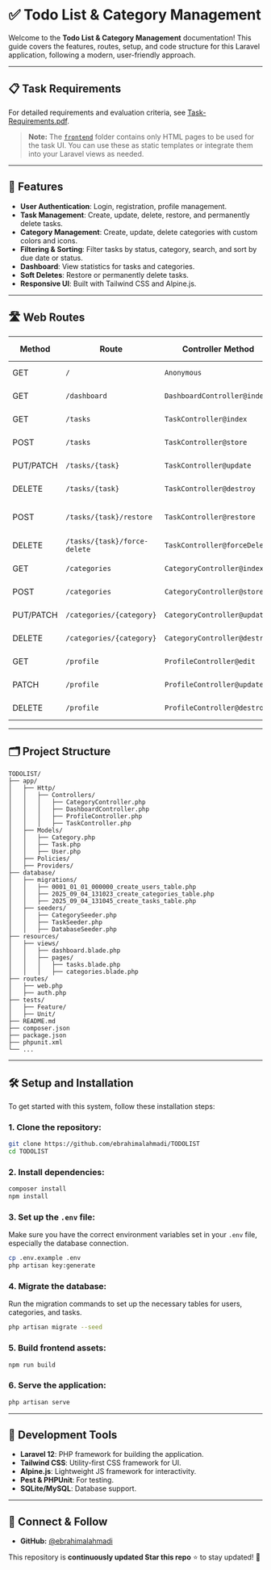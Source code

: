 # ✅ Todo List & Category Management

Welcome to the **Todo List & Category Management** documentation! This guide covers the features, routes, setup, and code structure for this Laravel application, following a modern, user-friendly approach.

---

## 📋 Task Requirements

For detailed requirements and evaluation criteria, see [Task-Requirements.pdf](./Task-Requirements.pdf).


> **Note:** The [`frontend`](./frontend) folder contains only HTML pages to be used for the task UI. You can use these as static templates or integrate them into your Laravel views as needed.

---

## 🧩 Features

-   **User Authentication**: Login, registration, profile management.
-   **Task Management**: Create, update, delete, restore, and permanently delete tasks.
-   **Category Management**: Create, update, delete categories with custom colors and icons.
-   **Filtering & Sorting**: Filter tasks by status, category, search, and sort by due date or status.
-   **Dashboard**: View statistics for tasks and categories.
-   **Soft Deletes**: Restore or permanently delete tasks.
-   **Responsive UI**: Built with Tailwind CSS and Alpine.js.

---

## 🛣️ Web Routes

| **Method** | **Route**                    | **Controller Method**        | **Description**             | **Access Control** |
| ---------- | ---------------------------- | ---------------------------- | --------------------------- | ------------------ |
| GET        | `/`                          | `Anonymous`                  | Welcome page                | Public             |
| GET        | `/dashboard`                 | `DashboardController@index`  | Dashboard statistics        | Authenticated      |
| GET        | `/tasks`                     | `TaskController@index`       | List/filter/sort tasks      | Authenticated      |
| POST       | `/tasks`                     | `TaskController@store`       | Create a new task           | Authenticated      |
| PUT/PATCH  | `/tasks/{task}`              | `TaskController@update`      | Update a task               | Authenticated      |
| DELETE     | `/tasks/{task}`              | `TaskController@destroy`     | Soft delete a task          | Authenticated      |
| POST       | `/tasks/{task}/restore`      | `TaskController@restore`     | Restore a soft-deleted task | Authenticated      |
| DELETE     | `/tasks/{task}/force-delete` | `TaskController@forceDelete` | Permanently delete a task   | Authenticated      |
| GET        | `/categories`                | `CategoryController@index`   | List categories             | Authenticated      |
| POST       | `/categories`                | `CategoryController@store`   | Create a new category       | Authenticated      |
| PUT/PATCH  | `/categories/{category}`     | `CategoryController@update`  | Update a category           | Authenticated      |
| DELETE     | `/categories/{category}`     | `CategoryController@destroy` | Delete a category           | Authenticated      |
| GET        | `/profile`                   | `ProfileController@edit`     | Edit user profile           | Authenticated      |
| PATCH      | `/profile`                   | `ProfileController@update`   | Update user profile         | Authenticated      |
| DELETE     | `/profile`                   | `ProfileController@destroy`  | Delete user account         | Authenticated      |

---

## 🗂️ Project Structure

```
TODOLIST/
├── app/
│   ├── Http/
│   │   ├── Controllers/
│   │   │   ├── CategoryController.php
│   │   │   ├── DashboardController.php
│   │   │   ├── ProfileController.php
│   │   │   ├── TaskController.php
│   ├── Models/
│   │   ├── Category.php
│   │   ├── Task.php
│   │   ├── User.php
│   ├── Policies/
│   ├── Providers/
├── database/
│   ├── migrations/
│   │   ├── 0001_01_01_000000_create_users_table.php
│   │   ├── 2025_09_04_131023_create_categories_table.php
│   │   ├── 2025_09_04_131045_create_tasks_table.php
│   ├── seeders/
│   │   ├── CategorySeeder.php
│   │   ├── TaskSeeder.php
│   │   ├── DatabaseSeeder.php
├── resources/
│   ├── views/
│   │   ├── dashboard.blade.php
│   │   ├── pages/
│   │   │   ├── tasks.blade.php
│   │   │   ├── categories.blade.php
├── routes/
│   ├── web.php
│   ├── auth.php
├── tests/
│   ├── Feature/
│   ├── Unit/
├── README.md
├── composer.json
├── package.json
├── phpunit.xml
└── ...
```

---

## 🛠️ Setup and Installation

To get started with this system, follow these installation steps:

### 1. Clone the repository:

```bash
git clone https://github.com/ebrahimalahmadi/TODOLIST
cd TODOLIST
```

### 2. Install dependencies:

```bash
composer install
npm install
```

### 3. Set up the `.env` file:

Make sure you have the correct environment variables set in your `.env` file, especially the database connection.

```bash
cp .env.example .env
php artisan key:generate
```

### 4. Migrate the database:

Run the migration commands to set up the necessary tables for users, categories, and tasks.

```bash
php artisan migrate --seed
```

### 5. Build frontend assets:

```bash
npm run build
```

### 6. Serve the application:

```bash
php artisan serve
```

---

## 🔧 Development Tools

-   **Laravel 12**: PHP framework for building the application.
-   **Tailwind CSS**: Utility-first CSS framework for UI.
-   **Alpine.js**: Lightweight JS framework for interactivity.
-   **Pest & PHPUnit**: For testing.
-   **SQLite/MySQL**: Database support.

---

## 🔗 Connect & Follow

-   **GitHub:** [@ebrahimalahmadi](https://github.com/ebrahimalahmadi)

This repository is **continuously updated Star this repo** ⭐ to stay updated! 🚀
